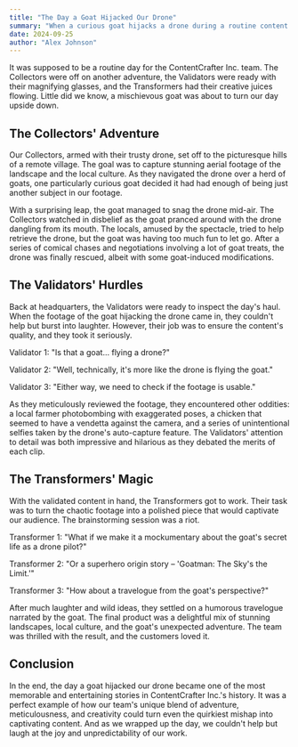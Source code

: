 ```yaml
---
title: "The Day a Goat Hijacked Our Drone"
summary: "When a curious goat hijacks a drone during a routine content collection trip, the ContentCrafter Inc. team turns the quirky mishap into a hilarious and captivating travelogue. Follow the Collectors' adventurous chase, the Validators' meticulous review, and the Transformers' creative magic in this lighthearted tale of unexpected content creation."
date: 2024-09-25
author: "Alex Johnson"
---
```


It was supposed to be a routine day for the ContentCrafter Inc. team. The Collectors were off on another adventure, the Validators were ready with their magnifying glasses, and the Transformers had their creative juices flowing. Little did we know, a mischievous goat was about to turn our day upside down.

## The Collectors' Adventure

Our Collectors, armed with their trusty drone, set off to the picturesque hills of a remote village. The goal was to capture stunning aerial footage of the landscape and the local culture. As they navigated the drone over a herd of goats, one particularly curious goat decided it had had enough of being just another subject in our footage.

With a surprising leap, the goat managed to snag the drone mid-air. The Collectors watched in disbelief as the goat pranced around with the drone dangling from its mouth. The locals, amused by the spectacle, tried to help retrieve the drone, but the goat was having too much fun to let go. After a series of comical chases and negotiations involving a lot of goat treats, the drone was finally rescued, albeit with some goat-induced modifications.

## The Validators' Hurdles

Back at headquarters, the Validators were ready to inspect the day's haul. When the footage of the goat hijacking the drone came in, they couldn't help but burst into laughter. However, their job was to ensure the content's quality, and they took it seriously.

Validator 1: "Is that a goat... flying a drone?"

Validator 2: "Well, technically, it's more like the drone is flying the goat."

Validator 3: "Either way, we need to check if the footage is usable."

As they meticulously reviewed the footage, they encountered other oddities: a local farmer photobombing with exaggerated poses, a chicken that seemed to have a vendetta against the camera, and a series of unintentional selfies taken by the drone's auto-capture feature. The Validators' attention to detail was both impressive and hilarious as they debated the merits of each clip.

## The Transformers' Magic

With the validated content in hand, the Transformers got to work. Their task was to turn the chaotic footage into a polished piece that would captivate our audience. The brainstorming session was a riot.

Transformer 1: "What if we make it a mockumentary about the goat's secret life as a drone pilot?"

Transformer 2: "Or a superhero origin story – 'Goatman: The Sky's the Limit.'"

Transformer 3: "How about a travelogue from the goat's perspective?"

After much laughter and wild ideas, they settled on a humorous travelogue narrated by the goat. The final product was a delightful mix of stunning landscapes, local culture, and the goat's unexpected adventure. The team was thrilled with the result, and the customers loved it.

## Conclusion

In the end, the day a goat hijacked our drone became one of the most memorable and entertaining stories in ContentCrafter Inc.'s history. It was a perfect example of how our team's unique blend of adventure, meticulousness, and creativity could turn even the quirkiest mishap into captivating content. And as we wrapped up the day, we couldn't help but laugh at the joy and unpredictability of our work.
